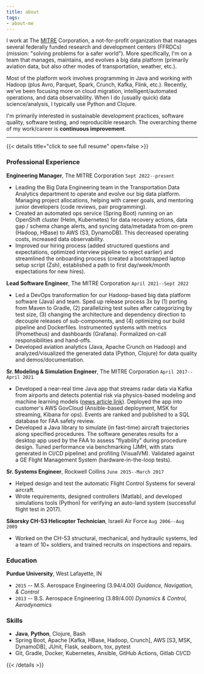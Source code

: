 ```yaml
---
title: about
tags:
- about-me
---
```


I work at The [MITRE](https://www.mitre.org) Corporation, a not-for-profit organization that manages several federally funded research and development centers (FFRDCs) (mission: "solving problems for a safer world"). More specifically, I'm on a team that manages, maintains, and evolves a big data platform (primarily aviation data, but also other modes of transportation, weather, etc.).

Most of the platform work involves programming in Java and working with Hadoop (plus Avro, Parquet, Spark, Crunch, Kafka, Flink, etc.). Recently, we've been focusing more on cloud migration, intelligent/automated operations, and data observability. When I do (usually quick) data science/analysis, I typically use Python and Clojure.

I'm primarily interested in sustainable development practices, software quality, software testing, and reproducible research. The overarching theme of my work/career is **continuous improvement**.

---

{{< details title="click to see full resume" open=false >}}
### Professional Experience

**Engineering Manager**, The MITRE Corporation `Sept 2022--present`

* Leading the Big Data Engineering team in the Transportation Data Analytics department to operate and evolve our big data platform. Managing project allocations, helping with career goals, and mentoring junior developers (code reviews, pair programming).
* Created an automated ops service (Spring Boot) running on an OpenShift cluster (Helm, Kubernetes) for data recovery actions, data gap / schema change alerts, and syncing data/metadata from on-prem (Hadoop, HBase) to AWS (S3, DynamoDB). This decreased operating costs, increased data observability.
* Improved our hiring process (added structured questions and expectations, optimized interview pipeline to reject earlier) and streamlined the onboarding process (created a bootstrapped laptop setup script (Zsh), established a path to first day/week/month expectations for new hires).

**Lead Software Engineer**, The MITRE Corporation `April 2021--Sept 2022`

* Led a DevOps transformation for our Hadoop-based big data platform software (Java) and team. Sped up release process 3x by (1) porting from Maven to Gradle, (2) parallelizing test suites after categorizing by test size, (3) changing the architecture and dependency direction to decouple releases of sub-components, and (4) optimizing our build pipeline and Dockerfiles. Instrumented systems with metrics (Prometheus) and dashboards (Grafana). Formalized on-call responsibilities and hand-offs.
* Developed aviation analytics (Java, Apache Crunch on Hadoop) and analyzed/visualized the generated data (Python, Clojure) for data quality and demos/documentation.

**Sr. Modeling & Simulation Engineer**, The MITRE Corporation `April 2017--April 2021`

* Developed a near-real time Java app that streams radar data via Kafka from airports and detects potential risk via physics-based modeling and machine learning models ([news article link](https://www.mitre.org/news-insights/impact-story/aviation-safety-assessments-cover-new-ground)). Deployed the app into customer's AWS GovCloud (Ansible-based deployment, MSK for streaming, Kibana for ops). Events are ranked and published to a SQL database for FAA safety review.
* Developed a Java library to simulate (in fast-time) aircraft trajectories along specified procedures. The software generates results for a desktop app used by the FAA to assess "flyability" during procedure design. Tuned performance via benchmarking (JMH, with stats generated in CI/CD pipeline) and profiling (VisualVM). Validated against a GE Flight Management System (hardware-in-the-loop tests).

**Sr. Systems Engineer**, Rockwell Collins `June 2015--March 2017`

* Helped design and test the automatic Flight Control Systems for several aircraft.
* Wrote requirements, designed controllers (Matlab), and developed simulations tools (Python) for verifying an auto-land system (successful flight test in 2017).

**Sikorsky CH-53 Helicopter Technician**, Israeli Air Force `Aug 2006--Aug 2009`

* Worked on the CH-53 structural, mechanical, and hydraulic systems, led a team of 10+ soldiers, and trained recruits on inspections and repairs.


### Education

**Purdue University**, West Lafayette, IN

* `2015` -- M.S. Aerospace Engineering (3.94/4.00) _Guidance, Navigation, & Control_
* `2013` -- B.S. Aerospace Engineering (3.89/4.00) _Dynamics & Control, Aerodynamics_

### Skills

* **Java**, **Python**, Clojure, Bash
* Spring Boot, Apache [Kafka, HBase, Hadoop, Crunch], AWS [S3, MSK, DynamoDB], JUnit, Flask, seaborn, tox, pytest
* Git, Gradle, Docker, Kubernetes, Ansible, GitHub Actions, Gitlab CI/CD

{{< /details >}}